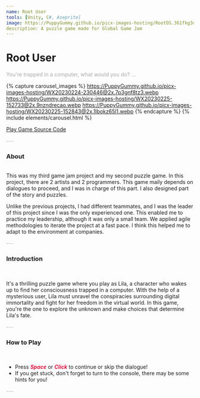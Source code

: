 ```yaml
---
name: Root User
tools: [Unity, C#, Aseprite]
image: https://PuppyGummy.github.io/picx-images-hosting/RootOS.361fkg3d16.webp
description: A puzzle game made for Global Game Jam
---
```


# Root User

<p style="color:DarkGrey">
You're trapped in a computer, what would you do? ...
</p>

{% capture carousel_images %}
https://PuppyGummy.github.io/picx-images-hosting/WX20230224-230446@2x.7p3gnf8tz3.webp
https://PuppyGummy.github.io/picx-images-hosting/WX20230225-152733@2x.9nzndrecao.webp
https://PuppyGummy.github.io/picx-images-hosting/WX20230225-152843@2x.1lbokz65l1.webp
{% endcapture %}
{% include elements/carousel.html %}

<!-- {% include elements/button.html link="https://chocolate-kami.itch.io/root-user" text="Play Game" block=true %} -->

<div class="d-flex w-100 gap-2">
  <!-- Button 1: Play Demo -->
  <a class="m-1 btn btn-primary flex-grow-1" href="https://chocolate-kami.itch.io/root-user">
    Play Game
  </a>

  <!-- Button 2: Download -->
  <a class="m-1 btn btn-secondary flex-grow-1" href="https://github.com/PuppyGummy/RootUser">
    Source Code
  </a>
</div>

<p class="text-center" style="color:DarkGrey">
---
</p>

<h3 class="text-center">
About
</h3>

<br>
This was my third game jam project and my second puzzle game. In this project, there are 2 artists and 2 programmers. This game maily depends on dialogues to proceed, and I was in charge of this part. I also designed part of the story and puzzles.

Unlike the previous projects, I had different teammates, and I was the leader of this project since I was the only experienced one. This enabled me to practice my leadership, although it was only a small team. We applied agile methodologies to iterate the project at a fast pace. I think this helped me to adapt to the environment at companies.
<br>

<p class="text-center" style="color:DarkGrey">
---
</p>

<h3 class="text-center"> 
Introduction
</h3>
<br>

It's a thrilling puzzle game where you play as Lila, a character who wakes up to find her consciousness trapped in a computer. With the help of a mysterious user, Lila must unravel the conspiracies surrounding digital immortality and fight for her freedom in the virtual world. In this game, you're the one to explore the unknown and make choices that determine Lila's fate.

<p class="text-center" style="color:DarkGrey">
---
</p>

<h3 class="text-center"> 
How to Play
</h3>
<br>
 
+ Press <font color=Crimson><b><i>Space</i></b></font> or <font color=Crimson><b><i>Click</i></b></font> to continue or skip the dialogue!
+ If you get stuck, don't forget to turn to the console, there may be some hints for you!

<p class="text-center" style="color:DarkGrey">
---
</p>